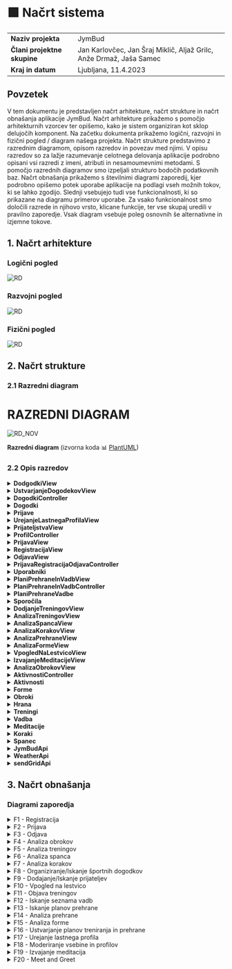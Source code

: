 # :green_square: Načrt sistema

|                             |                                                                |
| :-------------------------- | :------------------------------------------------------------- |
| **Naziv projekta**          | JymBud                               |
| **Člani projektne skupine** | Jan Karlovčec, Jan Šraj Miklič, Aljaž Grilc, Anže Drmaž, Jaša Samec |
| **Kraj in datum**           | Ljubljana, 11.4.2023                                 |

## Povzetek

V tem dokumentu je predstavljen načrt arhitekture, načrt strukture in načrt obnašanja aplikacije JymBud. Načrt arhitekture prikažemo s pomočjo arhitekturnih vzorcev ter opišemo, kako je sistem organiziran kot sklop delujočih komponent. Na začetku dokumenta prikažemo logični, razvojni in fizični pogled / diagram našega projekta. Načrt strukture predstavimo z razrednim diagramom, opisom razredov in povezav med njimi. V opisu razredov so za lažje razumevanje celotnega delovanja aplikacije podrobno opisani vsi razredi z imeni, atributi in nesamoumevnimi metodami. S pomočjo razrednih diagramov smo izpeljali strukturo bodočih podatkovnih baz. Načrt obnašanja prikažemo s številnimi diagrami zaporedij, kjer podrobno opišemo potek uporabe aplikacije na podlagi vseh možnih tokov, ki se lahko zgodijo. Slednji vsebujejo tudi vse funkcionalnosti, ki so prikazane na diagramu primerov uporabe. Za vsako funkcionalnost smo določili razrede in njihovo vrsto, klicane funkcije, ter vse skupaj uredili v pravilno zaporedje. Vsak diagram vsebuje poleg osnovnih še alternativne in izjemne tokove.

## 1. Načrt arhitekture

### Logični pogled

![RD](https://teaching.lavbic.net/plantuml/png/fLPRRjim4FmMJo7etpS83AGrYWQr4pUfyx-MDWfbXXGeHWLIw0YzLGzMKczBf6Kf_lJkp2mvorsb49uWHZ_OYGXPuFyX35-KhuGlQVog_8XA31KLd92qJjq97elD5__cPWCAZf3XUgrndfUsNEzCqJUCQ0A6qQz_NS8t8TzGXuesLf2Y5TYBJCKIdtvk1ng-v-dK5jFIRKGieXCz8so3UwdBo3krhef3AYGSENKXdtHS_FjB6JYO6N2wb_WgWUCTVuReQ4zyE4hX4lckmGx-Nn8vvR43QEGSm9s-UWKXJT1rC5rmQ8_zq7TIr-ePKphVWw-2AoaOGsbSRU-n-plJVjthFYgz8kV4joT5SwwTfUVvZxgzWCUiQgAcd0PT35Xgfw-YS75ORBl4vsAHueMopvobQanun9XcIXgxu24o_omuNUbKrneKVsVDooFZgikufkQrLyJsP1Io95CvcEH09qjB7SCZ1GU92V04jv0fZZ5KUbTm5CHYyrIT1rEVB0KhXCXdLTkJcQhE6_VnL7Mt71ZzWFBnpooiXjO3O1dOFF8GbY3B4R1Cj7bMIx3bKfZfNmIb-yikwZaLEYEwXotgHgAXc8M--yWhyMxQpcrpooGwRwhnoxGZveW6phbJZur1HtVxie-ufDfTrbXrDguhRGfMRIlIV9witjDLVpUHtcV5A4R8LTDujLhxbw-FZFT21MhdBh7iC9FIdtd4lYrDsc3-a8bjLeexskm_)



### Razvojni pogled

![RD](https://teaching.lavbic.net/plantuml/png/bLVHRjiW57tdA_Y1F7JhOsMfMZQfMjTMsvBt6vkus0xNmipLElNVPpk9ZG43VWoS0zp3uLmdnLEDWWb5NoeG_4MoLmc2FOWzP0TwTqURFuVcRwFOYIO9_KSeJNsCFMTlFMi29Kc8ymM5abXLJ3RE3IdbGZ5vX9JvwHtsWmJGNqLMOuS87MeB2ho5x6gKS12yv3tqiuKb7uHeEqWyyYgaf-G5A5OLZMeXgEHEiW94mHwXKOBbSDuYp3lZLebkC6oT1u1JshbCjm6Pxal5Mu6DuW6fxWLK_1sU3nBBSCaNz6_911Svjh64NpM8D7hvxrsbPVpYLx_5uh-XF8N13-yj3BRumJAk8EL5cBElCQzOzWIFh7CUJp78s69stcM5fEFLhh6UYsNPRm8vBJXDhtpKdopipAnRp34hGqxTzOzP3cAT2H5QNLQEnQqHrA9OQbuGJYalSojrlF7hECHU2pzPpXibUyl2SzQFnCHbH52U5ml2zFqZGdJXpEjoDRY8TJkZilwqTTvGfpfPQdKRoVDNjKcyFTFiUPkA7KCSpnpTPFWct7nDH-ATzYtINoCXnliVAtN4Xld-hmKweFRGU19dr17Nw4Gn-raKN6yXKOInXqIXP-4UnT1QO1H-Qh1--49NyvESRSrFSVSrGdeRK8Lqi0xDk6IfuYW8CODkD9UPedfoNbsrWB7yPCSyiOP6y4A_yJ2qRgCLD7yhTknO8zD3ZCX64W4o5nmEk8Pd9legyjGrp5k-dN9l_jqx_waTt_ZW9kR8l5Bz7y0orFFv_ny0)

### Fizični pogled

![RD](https://teaching.lavbic.net/plantuml/png/VPBFRe904CRFvIaszkofCV5WI9IsIKriZVJePMG7N5bsoR3-IHiVeQ_KK_jU7H0jOZGaG6Q-x_lD3XIfCZaGP681KPgGNHiPMMr9R9VAeLUS-X9ZM6ltZZitr2en6Hed8huXUGtPaCXkWofXeJcoqG9oAeR8YKzFNE3kiH_tObbsB4cakjfx7lMV0c_VY35MuY6YASI7yZeJId2mWEAMsDCOE-6i89KidP2AC7BA6i-hA9qtkS8CD6VE3S7Frzg0DYhj22X4e5MvWi50uaP5wFiLv-0BSutEi6b1HLfRMiAxqpewC-J7k12GQvL2f5PGgezztsVrlXosbLqumj_lupWXqWQfJVc7lB9v7CvD4yAs5oDnTqvZqcbrdQdbzzHk3F1XuEDWcewkSsQeotG-zjpa5-PXA5XG-QyH9_oNgGpbHOOuyIUt1fXOazZ7KSKACwu7rZWgMsrclRBkEkzsVJvKgy0Kh_x8PSMlL_m7)

## 2. Načrt strukture

### 2.1 Razredni diagram

# RAZREDNI DIAGRAM
![RD_NOV](https://teaching.lavbic.net/plantuml/png/vHlPRjj8yddu5GtFmzAG5Am74qpM60IW9IL3MnO5ITO2irWORR9jjqIn1P9MDbxC9yn7x8_iqyv_RHyy-Y8jEJuoo4jWDQlhhkggwawsmia6fd0DmXXc6VYt0y0L35StARbBeZw9IGe-tU8SiNMIHYWLQz-__N3oRjYdgp1DoIUnU1NJdSvlZfEfM7_--OfXW-ddz--j5Bw__k4wHEzq6Zz6xtuw-i6AC2H9dfAu4H_5PkBx6pfwU_JMYWybESuRsKFlhjzUX-h66YZaG7aAaun-efYSMnmX4E8qZ97ZzBbY3oOfNi8SnSiity85HfyEW3S3awb_wis7erF_Sk4F_muCLVNkDYI5LmbU-T4nm1GvNSDhT0ncUOgJ6_PpasAwifANChgBX3Wcyt_b6gZWeiRMYKW4bnLxq9MmTu5E_l0OR0cEsBvjck1g6t8ja1Vb4WR_-2VRiY5v6c69LWjwV7-LuZ_-ioFqXcJn4izAiLsR0hf05xz4y5jbfiM6tCGe6iCHeeR28QbCDHhEvWk_xpKPQWUZv9Sv2LUL6TUK1AdCmDHP4dKF9POcCMIAHhVKmv2VB61qLJ7bpywyyUdmSZBoni6YXJM61ChCBD6S-YhzSKo3XCHYQO1H3kk53TqKR70cxzicHFxTkMF-d6A6tzNfT856XIr8DAX1D0go_RCLJ9O2OIczowbNe8fcc5uGTRDQSVxz5YuPZdCKuHo6U8agnPqF1_xSwzFeQr9Q2BCI0MKtfx8rXAC8e8e6CToq2qnSfkTTf8WpEu9Pdg0RAZEvnd6TAYwcmrDXwsdmmHzvJvimq1hYMCiWoky8vdVhAU7fwnWCQ1JnaExTe2mcCY2Xvgm2NtCvFxc-Yr4IebJsEkOYqWgBPHAHAnna2TacQ4mL0hSutoAt-4BJJLAHaDACd7BAX2DGpV6cviar6IazjVojOQgjD20t95hXoYg3u6CmE6lCtX43Hx8fRERHOugdgIqSmu7OxgfeMhEo73Oy95mPEmKiS2fINV0Wvkud12JRskzeslEcmlM4jCs99e7K6RO21TITmhASvUSqurLwYCcAHP02OWku8kUKsh5IxG8BpIwGA7Q1JgzPiRMgl0J6-1u6LocHjUIDlP7_gtSPd4o35WKHjiq8gsCGLV6Km7ky_HLlQUZBS2iIun2pr5heYldgpI954RLkhK5oQonTqUEEBTR73in2UQ6JiVo9kKIkmc0NAEn9NYQs_4B_8Qw5uovG-Eq2arjgdrjjGU6q2nG-JKCCMDPb7ijFc1l95eDWu0b_dK-7Ot_yiTaUYhqlwX_iMuutnU453OjLfnhJ30TE1JFrIS7LmYDGtasHqZLbQOspsUfkeyR5XD3SH-lkRMMsB9-XdDI_SqIzC2NH4ge7KQKIohThaK44XhVACKiCEROQMue4IIzTe8fvg10LsKQ5w09J3HIBgWHgQbK5B4nL1R2LMlok9lkX6P-5r9O8VT0d2ZLKHnolp6ReFe7hGOAs2RwjaBiABFNHuWjMicl1qcm3an0Q_CmcthYvgjIPeUSoqsuVPfMdSVu43S8PfCM3e6MmnvPHAAJYTfjnRAw6j37hdL57i6Mzis3gdUskKUhB1IQb-fLbmBS5X243NyUo32KoLqNRA4LLCUfYJAR3NwRUUDWgHn39al2b0T7TfH2bgbkrdKMirViehpp_MXtd0qdN9hCVWkbv8wVNT0kKAWmI8chWBOn3BBTbGWRsiJvOQCcKe9nLX_ICFQ4fFFtCf5f5P0HlLoIWmDXjnCTJ0lkA6TV4hN4Vbhev8slQ9DDo0xaoczBfmirQWhK2JGfcNGlNflsdw0PdD46nCx_IvtJuqP_Dfwszm2FgPwbU9lBvRjJBMvp9vpfBRTKFsi0kvS8m5G9WccEbSjQMgfK6KfIJwj1XqIYi8OhECgrFqHQb-9p2kGhqeLJ42vYFR6yB4ECCIx8ea5sWa9RRVO5zbbCjPtO555HgDGIHeeLWqAA43k70JPWrloeKBBkN8DONOweOfMA447pqnvVzO3oV1YEWJx6UqykUpcHs5rHcHXhZjFfhC-eB-S7-DcNjjsP0qNetM_1Fttj_auF3hspOy8JJp69QeNbnERFOoutDISOpDFiDmyKNRFHVQFe2r3glQiOqItbdStyn3cRpNOsbjR1IHsTlKlzqFQxPI-nKb3zzGMoESbv-ShFxZDhik6oDv9SCibzZ_60X_Of322M3hE0V_osxmA8Pnv5qZ9GDaGPQDOox0DTAj8D_USkcdjaFDsxquCsOtYNEOFddSxTvJz1vFthMiySGjN36Pv-NQaQLjMkUO1HvPNJ6Yp29Lc-3PvxJlCmaotARgXVv8s_irxCWsh4jlC59QzlsBTwkcfzjscEg6mBjWSMtgh8wBMhLdQ4WFMlkcLobcxqgqOlBl4amzKx6_fb1icExQ5DxruxPktRqthMZzQwTXjwrOqme6dlNZhLtxPYzwoFxqTx-_MXlZtwqjrS_sclkHysalTVKHJPCSIPfPj76BA9ICqrYjAkz9xzbvnDlxh1yogtwwdTgCV-ThTujkb39Yugo7d48pZQlpOkAfYf3oozreR704I9yySdFqrfWtkh_xtTQ4d2fPpHCWxu_ydQAqeQPJSSoi-bzsMIX29P51aiCLb-ka49ZI8ga2RHvBkmqU7XCWswVYyZJ48ENbtdBy7MCF1xrQ4IKpMAMpbuzc2fyyBN3tayFQkfbzStf5tUw_auEzOKpZro0w7FGL-XxQsNK3zpKnsrcX3ttgpQDCT44SARu7R5feQ_bRbWq54NsfPLhVmTEN-KgdZsw4QS4gx0zIzvwfGT4h_eQY6KjeHNMSJHevPLUuxp-JAhMq-ddzSbT1Bo9Vm1W1axf7-hjvpUGDrjlVRxQAjlM_wawjKmWomVbSr9NvZGPceMt-GhYuEZDcwC3qElrtfT_A_VNZlACu45e-Rgz0cw0TVJ_5c5kK6zY7VlZw0UtEUgZVeiGvWsCepyTDwbODbdVXzRqUhsuTNlZaqOPnIxq6xVlibb-ghQNrChxC8dbNVQgZxBst2mzajfDL9uGPQMsWpkEyW2ysbZ-fLsrEisFgKrzwdkT1mQJ5c-tpE8Sn_P_HXxSgn5Z8QeyXJ0HrAEcMadDq0L41IhP01pyzSsRvA1i6Xtr5KqxOSi5QflZxWRFdKh63IpSYdBt0Q2wKBS3bd1bVzCE9UhMTXZHgL6_bIQ11tynCHNp1mLCXvBq9eE9ZpIXrKbN6Cu6rMltLQVeB4tYlFXrgiRF1E1ruFy1
)

**Razredni diagram** (izvorna koda :bar_chart: [PlantUML](../gradivo/plantuml/RD.puml))

### 2.2 Opis razredov
  
<details>
<summary><strong>DodgodkiView</strong></summary>

### Opis: 
To je mejni razred, kateri omogoča uporabniku prijavo na dogodek.

### Atributi:
- `dogodekId` - int
- `uporabnikId` - int
- `vnos` - string

### Metode:	
- `prijavaNaDogodek(dogodekId: int, uporabnikId: int)`
  - parametri: `dogodekId` - int, `uporabnikId` - int
  - tip rezultata: void
  
- `iskanjePlanaVadbe(vnos: string)`
  - parametri: `vnos` - string
  - tip rezultata: Dogodek[]

</details>

<details>
<summary><strong>UstvarjanjeDogodekovView</strong></summary>

### Opis: 
To je mejni razred, kateri omogoča uporabniku ustvarjanje dogodka.

### Atributi:
- `naslovDogodka` - string
- `opisDogodka` - string
- `stMest` - int
- `lokacija` - string
- `uporabnikId` - int

### Metode:	
- `ustvariDogodek(naslovDogodka: string, opisDogodka: string, stMest: int, lokacija: string, uporabnikId: int)`
  - parametri: `naslovDogodka` - string, `opisDogodka` - string, `stMest` - int, `lokacija` - string, `uporabnikId` - int
  - tip rezultata: void

</details>

<details>
<summary><strong>DogodkiController</strong></summary>

### Opis: 
To je kontrolni razred, preko katerega se vmesniki povežejo na entitetni razred Dogodki.
### Atributi:
- `uporabnikId` - int
- `dogodekId` - int
- `naslovDogodka` - string
- `opisDogodka` - string
- `stMest` - int
- `lokacija` - string
- `vnos` - string

### Metode:	
- `ustvariDogodek(naslovDogodka: string, opisDogodka: string, stMest: int, lokacija: string, uporabnikId: int)`
  - parametri: `naslovDogodka` - string, `opisDogodka` - string, `stMest` - int, `lokacija` - string, `uporabnikId` - int
  - tip rezultata: void

- `prijavaNaDogodek(dogodekId: int, uporabnikId: int)`
  - parametri: `dogodekId` - int, `uporabnikId` - int
  - tip rezultata: void
  
- `iskanjePlanaVadbe(vnos: string)`
  - parametri: `vnos` - string
  - tip rezultata: Dogodek[]
  
</details>

<details>
<summary><strong>Dogodki</strong></summary>

### Opis:
Entitetni razred, ki predstavlja dogodek.

### Atributi:
- `naslovDogodka` - string
- `opisDogodka` - string
- `stMest` - int
- `lokacija` - string
- `uporabnik` - int
- `vnos` - string

### Metode:
- `ustvariDogodek(naslovDogodka: string, opisDogodka: string, stMest: int, lokacija: string, uporabnikId: int)`
  - parametri: `naslovDogodka` - string, `opisDogodka` - string, `stMest` - int, `lokacija` - string, `uporabnikId` - int
  - tip rezultata: void
  
- `iskanjePlanaVadbe(vnos: string)`
  - parametri: `vnos` - string
  - tip rezultata: Dogodek[]

</details>

<details>
<summary><strong>Prijave</strong></summary>

### Opis:
Entitetni razred, ki predstavlja prijave na dogodek.

### Atributi:
- `uporabnikId` - int
- `dogodekId` - int

### Metode:
- `prijavaNaDogodek(dogodekId: int, uporabnikId: int)`
  - parametri: `dogodekId` - int, `uporabnikId` - int
  - tip rezultata: void

</details>

<details>
<summary><strong>UrejanjeLastnegaProfilaView</strong></summary>

### Opis: 
To je mejni razred, ki omogoča urejanje lastnega profila v aplikaciji.

### Atributi:
- `uporabnikId` - int
- `ime` - string
- `priimek` - string
- `email` - string
- `spol` - string
- `datumRojstva` - Date[]
- `geslo` - string
- `opisUporabnik` - string
- `jeInfluencer` - bool
- `jeTrener` - bool

### Metode:	
- `posodobiOsnovneNastavitve(posodobljenUporabnik: Uporabnik)`
  - parametri: `posodobljenUporabnik` - Uporabnik
  - tip rezultata: Uporabnik[]
  
- `posodobiTipUporabnika(jeInfluencer: bool, jeTrener: bool)`
  - parametri: `jeInfluencer` - bool, `jeTrener` - bool
  - tip rezultata: Uporabnik[]

</details>

<details>
<summary><strong>PrijateljstvaView</strong></summary>

### Opis: 
To je mejni razred, ki omogoča upravljanje s prijatelji.

### Atributi:
- `uporabnikId` - int
- `ime` - string
- `priimek` - string
- `sporociloTxt` - string
- `prijateljId` - int

### Metode:	
- `dodajPrijatelja(ime: string, uporabnikId: int)`
  - parametri: `ime` - string, `uporabnikId` - int
  - tip rezultata: void
  
- `vrniPrijatelja(uporabnikId: int)`
  - parametri: `uporabnikId` - int
  - tip rezultata: Uporabniki[]
  
- `potrdiPrijatelja(uporabnikId: int)`
  - parametri: `uporabnikId` - int
  - tip rezultata: void
  
- `izbrišiPrijatelja(uporabnikId: int)`
  - parametri: `uporabnikId` - int
  - tip rezultata: void
  
- `posljiSporocilo(sporociloTxt: string, prijateljId: int)`
  - parametri: `sporociloTxt` - string, `prijateljId` - int
  - tip rezultata: void

</details>

<details>
<summary><strong>ProfilController</strong></summary>

### Opis: 
To je kontrolni razred, preko katerega se vmesnik poveže na entitetni razred Uporabniki.

### Atributi:
- `uporabnikId` - int
- `ime` - string
- `priimek` - string
- `email` - string
- `spol` - string
- `datumRojstva` - Date[]
- `geslo` - string
- `opisUporabnika` - string
- `jeInfluencer` - bool
- `jeTrener` - bool
- `sporociloTxt` - string
- `prijateljId` - int

### Metode:	
- `dodajPrijatelja(ime: string, uporabnikId: int)`
  - parametri: `ime` - string, `uporabnikId` - int
  - tip rezultata: void

- `vrniPrijatelje(uporabnikId: int)`
  - parametri: `uporabnikId` - int
  - tip rezultata: Uporabniki[]
  
- `potrdiPrijatelja(uporabnikId: int)`
  - parametri: `uporabnikId` - int
  - tip rezultata: void
  
- `izbrišiPrijatelja(uporabnikId: int)`
  - parametri: `uporabnikId` - int
  - tip rezultata: void
  
- `posodobiOsnovneNastavitve(posodobljenUporabnik: Uporabnik)`
  - parametri: `posodobljenUporabnik` - Uporabnik
  - tip rezultata: Uporabik[]
  
- `posodobiTipUporabnika(jeInfluencer: bool, jeTrener: bool)`
  - parametri: `jeInfluencer` - bool, `jeTrener` - bool
  - tip rezultata: Uporabnik[]
  
- `posljiSporocilo(sporociloTxt: string, prijateljId: int)`
  - parametri: `sporociloTxt` - string, `prijateljId` - int
  - tip rezultata: void
  
</details>

<details>
<summary><strong>PrijavaView</strong></summary>

### Opis: 
To je mejni razred, ki omogoča uporabniku prijavo v aplikacijo.

### Atributi:
- `email` - string
- `geslo` - string

### Metode:	
- `preveriMail(email: string)`
  - parametri: `email` - string
  - tip rezultata: bool
  
- `preveriGeslo(email: string)`
  - parametri: `email` - string
  - tip rezultata: bool
  
- `prijaviUporabnika(email: string, geslo: string)`
  - parametri: `email` - string, `geslo` - string
  - tip rezultata: void
  
- `preveriStatus(uporabnik: Uporabnik)`
  - parametri: `uporabnik` - Uporabnik
  - tip rezultata: bool

</details>

<details>
<summary><strong>RegistracijaView</strong></summary>

### Opis: 
To je mejni razred, ki omogoča uporabniku registracijo v aplikacijo.

### Atributi:
- `ime` - string
- `priimek` - string
- `email` - string
- `datumRojstvo` - date[]
- `geslo` - string
- `visina` - int
- `teza` - int
- `cilj` - string

### Metode:	
- `registrirajUporabnika(uporabnik: Uporabnik)`
  - parametri: `uporabnik` - Uporabnik
  - tip rezultata: void

</details>

<details>
<summary><strong>OdjavaView</strong></summary>

### Opis: 
To je mejni razred, ki omogoča uporabniku odjavo iz aplikacije.

### Atributi:
Ni atributov

### Metode:	
- `odjava(uporabnik: Uporabnik)`
  - parametri: `uporabnik` - Uporabnik
  - tip rezultata: void
</details>

<details>
<summary><strong>PrijavaRegistracijaOdjavaController</strong></summary>

### Opis:
To je kontrolni razred, preko katerega se vmesniki povežejo na entitetni razred Uporabniki.

### Atributi:
  - `ime` - string 
  - `priimek` - string
  - `email` - string
  - `datumRojstvo` - date[]
  - `geslo` - string

### Metode:
  - `preveriMail(email: String)`
    - parametri: `email` - string
    - tip rezultata: `bool`

  - `preveriGeslo(email: String)`
    - parametri: `email` - string
    - tip rezultata: `bool`

  - `registrirajUporabnika(ime: String, priimek: String, email: String, geslo: String)`
    - parametri: `ime` - string, `priimek` - string, `email` - string, `geslo` - string,
    - tip rezultata: void
  
  - `prijaviUporabnika(email: String, geslo: String)`
    - parametri: `email` - string, `geslo` - string
    - tip rezultata: `void`
  
  - `preveriStatus(uporabnik: Uporabnik)`
    - parametri: `uporabnik` - Uporabnik
    - tip rezultata: `bool`
  
  - `odjava(uporabnik: Uporabnik)`
    - parametri: `uporabnik` - Uporabnik
    - tip rezultata: `void`

</details>

<details>
<summary><strong>Uporabniki</strong></summary>

### Opis: 
Entitetni razred, ki predstavlja uporabnike sistema in omogoča upravljanje s prijatelji in urejanje lastnega prfila.

### Atributi:
- `uporabnikId` - int
- `ime` - string
- `priimek` - string
- `email` - string
- `spol` - string
- `datumRojstva` - Date[]
- `geslo` - string
- `opisUporabnika` - string
- `jeInfluencer` - bool
- `jeTrener` - bool

### Metode:	
- `dodajPrijatelja(ime: string, uporabnikId: int)`
  - parametri: `ime` - string, `uporabnikId` - int
  - tip rezultata: void

- `vrniPrijatelje(uporabnikId: int)`
  - parametri: `uporabnikId` - int
  - tip rezultata: Uporabniki[]
  
- `potrdiPrijatelja(uporabnikId: int)`
  - parametri: `uporabnikId` - int
  - tip rezultata: void
  
- `izbrišiPrijatelja(uporabnikId: int)`
  - parametri: `uporabnikId` - int
  - tip rezultata: void
  
- `posodobiOsnovneNastavitve(uporabnikId: int, ime: string, priimek: string, email: string, spol: string, datumRojstva: Date[], geslo: string, opisUporabnika: string)`
  - parametri: `uporabnikId` - int, `ime` - string, `priimek` - string, `email` - string, `spol` - string, `datumRojstva` - Date[], `geslo` - string, `opisUporabnika` - string
  - tip rezultata: Uporabnik[]
  
- `posodobiTipUporabnika(jeInfluencer: bool, jeTrener: bool)`
  - parametri: `jeInfluencer` - bool, `jeTrener` - bool
  - tip rezultata: Uporabnik[]

</details>

<details>
<summary><strong>PlaniPrehraneInVadbView</strong></summary>

### Opis: 
To je mejni razred, ki omogoča uporabnikom upravljanje planov prehrane in vadb.
### Atributi:
- `imePlana` - string
- `jeTrening` - bool
- `jeDieta` - bool
- `planOpis` - string
- `vnos` - string

### Metode:	
- `ustvariPlan(imePlana: string, jeTrening: bool, jeDieta: bool, planOpis: string)`
  - parametri: `imePlana` - string, `jeTrening` - bool, `jeDieta` - bool, `planOpis` - string
  - tip rezultata: void
  
- `iskanjePlanaPrehrane(vnos: string)`
  - parametri: `vnos` - string
  - tip rezultata: PlaniPrehraneVadbe[]
  
</details>

<details>
<summary><strong>PlaniPrehraneInVadbController</strong></summary>

### Opis: 
To je kontrolni razred, preko katerega se vmesnik povežejo na entitetni razred PlaniPrehraneVadbe.
### Atributi:
- `imePlana` - string
- `jeTrening` - bool
- `jeDieta` - bool
- `planOpis` - string
- `vnos` - string

### Metode:	
- `ustvariPlan(imePlana: string, jeTrening: bool, jeDieta: bool, planOpis: string)`
  - parametri: `imePlana` - string, `jeTrening` - bool, `jeDieta` - bool, `planOpis` - string
  - tip rezultata: void
  
- `iskanjePlanaPrehrane(vnos: string)`
  - parametri: `vnos` - string
  - tip rezultata: PlaniPrehraneVadbe[]
  
</details>

<details>
<summary><strong>PlaniPrehraneVadbe</strong></summary>

### Opis: 
To je entitetni razred, ki skrbi za ustvarjanje planov prehrane in vadbe.
### Atributi:
- `imePlana` - string
- `jeTrening` - bool
- `jeDieta` - bool
- `planOpis` - string
- `vnos` - string

### Metode:	
- `ustvariPlan(imePlana: string, jeTrening: bool, jeDieta: bool, planOpis: string)`
  - parametri: `imePlana` - string, `jeTrening` - bool, `jeDieta` - bool, `planOpis` - string
  - tip rezultata: void
  
- `iskanjePlanaPrehrane(vnos: string)`
  - parametri: `vnos` - string
  - tip rezultata: PlaniPrehraneVadbe[]
  
</details>

<details>
<summary><strong>Sporočila</strong></summary>

### Opis: 
To je entitetni razred, ki skrbi za pošiljanje sporočil.
### Atributi:
- `uporabnikId` - int
- `sporociloTxt` - string
- `prijateljId` - int

### Metode:	
- `posljiSporocilo(sporociloTxt: string, prijateljId: int)`
  - parametri: `sporociloTxt` - string, `prijateljId` - int
  - tip rezultata: void
  
- `vrniVsaSporocila(uporabnikId: int)`
  - parametri: `uporabnikId` - int
  - tip rezultata: json
  
</details>

<details>
<summary><strong>DodjanjeTreningovView</strong></summary>

### Opis:
To je mejni razred, ki omogoča dodajanje treningov.

### Atributi:
  - `uporabnikId` - UporabnikId
  - `tipTreninga` - string
  - `datumTreninga` - date
  - `trajanjeTrening` - time
  - `nazivVadbe` - string
  - `tpiVadbe` - string
  - `misicnaSkupina` - string
  - `stPonovitev` - int
  - `stSetov` - int
  - `tezaOrodja` - int
  
### Metode:
  - `dodajanjeTreninga(tipTreninga: string, opisAktivnosti: string, datum: date, uporabnik: Uporabnik, trajanje: time)`
    - parametri: `tipTreninga` - string, `opisAktivnosti` - string, `datum` - date, `uporabnik` - Uporabnik, `trajanje` - time
    - tip rezultata: void

  - `dodajanjeVadbe(trajanje: time, nazivVadbe: string, tipVadbe: string, misicnaSkupina: string, stPonovitev: int, stSetov: int, tezaOrodja: int)`
    - parametri: `trajanje` - time, `nazivVadbe` - string, `tipVadbe` - string, `misicnaSkupina` - string, `stPonovitev` - int, `stSetov` - int, `tezaOrodja` - int
    - tip rezultata: void

</details>

<details>
<summary><strong>AnalizaTreningovView</strong></summary>

### Opis: 
To je mejni razred, ki omogoča analizo treningov.
### Atributi:
- `datum` - Date[]

### Metode:	
- `vrniSeznamDnevnihTreningov(datum: Date[])`
  - parametri: `datum` - Date[]
  - tip rezultata:Treningi[]
  
</details>

<details>
<summary><strong>AnalizaSpancaView</strong></summary>

### Opis: 
To je mejni razred, ki omogoča uporabnikom analizo spanca.
### Atributi:
- `datum` - Date[]
- `spanjeCas` - time

### Metode:	
- `vrniAnalizoDnevnegaSpanca(datum: Date[])`
  - parametri: `datum` - Date[]
  - tip rezultata: Spanec[]
  
- `dodajSpanje(spanjeCas: time)`
  - parametri: `spanjeCas` - time
  - tip rezultata: void

</details>

<details>
<summary><strong>AnalizaKorakovView</strong></summary>

### Opis: 
To je mejni razred, ki omogoča uporabnikom analizo korakov.

### Atributi:
- `datum` - Date[]
- `stKorakov` - int

### Metode:	
- `vrniAnalizoDnevnihKorakov(datum: Date[])`
  - parametri: `datum` - Date[]
  - tip rezultata: Koraki[]
  
- `dodajSteviloKorakov(stKorakov: int)`
  - parametri: `stKorakov` - int
  - tip rezultata: void
  
</details>

<details>
<summary><strong>AnalizaPrehraneView</strong></summary>

### Opis: 
To je mejni razred, ki uporabnikom omogoča analizo prehrane.

### Atributi:
- `datumOd` - Date[]
- `datumDo` - Date[]

### Metode:	
- `vrniAnalizoPrehrane(datumOd: Date[], datumDo: Date[])`
  - parametri: `datumOd` - Date[], `datumDo` - Date[]
  - tip rezultata: Obroki[]
  
</details>

<details>
<summary><strong>AnalizaFormeView</strong></summary>

### Opis: 
To je mejni razred, ki uporabnikom omogoča analizo forme.

### Atributi:
- `formaId` - int
- `ocenjevalci` - Uporabniki[]
- `ocena` - int
- `posnetek` - varBinary

### Metode:	
- `kdoLahkoOceni(ocenjevalci: Uporabniki[])`
  - parametri: `ocenjevalci` - Uporabniki[]
  - tip rezultata: Uporabnik[]
  
- `oceniFormo(ocena: int)`
  - parametri: `ocena` - int
  - tip rezultata: void
  
- `vrniKomentarje(formaId: int)`
  - parametri: `formaId` - int
  - tip rezultata: json
  
- `dodajKomentar(formaId: int)`
  - parametri: `formaId` - int
  - tip rezultata: void
  
- `dodajPosnetek(posnetek: varBinary)`
  - parametri: `posnetek` - varBinary
  - tip rezultata: void
  
</details>

<details>
<summary><strong>VpogledNaLestvicoView</strong></summary>

### Opis: 
To je mejni razred, ki uporabnikom omogoča vpogled na lestvico.

### Atributi:
- `ime` - string
- `priimek` - string
- `st_tock` - int
- `mesto` - int

### Metode:	
- `vrniLestvico()`
  - parametri: metoda nima parametrov.
  - tip rezultata: json
  
</details>

<details>
<summary><strong>IzvajanjeMeditacijeView</strong></summary>

### Opis: 
To je mejni razred, ki uporabnikom omogoča izvajanje meditacije.

### Atributi:
- `casIzvajanja` - time
- `uporabnikId` - int

### Metode:	
- `dodajMeditacijo(uporabnikId: int, casIzvajanja: time)`
  - parametri: `uporabnikId` - int, `casIzvajanja` - time
  - tip rezultata: void
  
</details>

<details>
<summary><strong>AnalizaObrokovView</strong></summary>

### Opis: 
To je mejni razred, ki uporabnikom omogoča analizo obrokov.

### Atributi:
- `obrok` - string
- `datum` - date[]
- `nazivZivila` - string
- `kolicina` - int
- `energVrednost` - int
- `ohVrednost` - int - vrednost ogljikovih hidratov
- `beljVred` - int - vrednost beljakovin
- `mascVred` - int - vrednost maščob

### Metode:	
- `shraniObrok(obrok: string, datum: date[])`
  - parametri: `obrok` - string, `datum` - date[]
  - tip rezultata: void
  
- `shraniHrano(nazivZivila: string, kolicina: int, energVrednost: int, ohVrednost: int, beljVred: int, mascVred: int)`
  - parametri: `nazivZivila` - string, `kolicina` - int, `energVrednost` - int, `ohVrednost` - int, `beljVred` - int, `mascVred` - int
  - tip rezultata: void
  
</details>

<details>
<summary><strong>AktivnostiController</strong></summary>

### Opis: 
To je kontrolni razred, preko katerega se vmesniki povežejo na entitetni razred Aktivnosti in entitetni razred Forme.
### Atributi:
- `uporabnikId` - UporabnikId
- `datum` - date
- `trajanje` - time
- `tipTreninga` - string
- `datumTrening` - date
- `trajanjeTrening` - time
- `nazivVadbe` - string
- `tipVadbe` - string
- `misSkup` - string - mišična skupina
- `stPonovitev` - int
- `stSetov` - int
- `tezaOrodja` - int
- `datum` - Date[]
- `datumOd` - Date[]
- `datumDo` - Date[]
- `formaId` - int
- `ocenjevalci` - Uporabniki[]
- `ocena` - int
- `posnetek` - varBinary
- `obrok` - string
- `nazivZivila` - string
- `kolicina` - int
- `energVrednost` - int
- `ohVrednost` - int - vrednost ogljikovih hidratov
- `beljVred` - int - vrednost beljakovin
- `mascVred` - int - vrednost maščob
- `casIzvajanja` - time
- `uporabnikId` - int
- `stKorakov` - int
- `spanjeCas` - time

### Metode:	
- `dodajMeditacijo(uporabnikId: int, casIzvajanja: time)`
  - parametri: `uporabnikId` - int, `casIzvajanja` - time
  - tip rezultata: void
  
- `dodajanjeTreninga(tipTreninga: string, opisAktivnosti: string, datum: date, uporabnik: Uporabnik, trajanje: time)`
    - parametri: `tipTreninga` - string, `opisAktivnosti` - string, `datum` - date, `uporabnik` - Uporabnik, `trajanje` - time
    - tip rezultata: void
  
- `dodajanjeVadbe(trajanje: time, nazivVadbe: string, tipVadbe: string, misSkup: string, stPonovitev: int, stSetov: int, tezaOrodja: int)`
    - parametri: `trajanje` - time, `nazivVadbe` - string, `tipVadbe` - string, `misSkup` - string, `stPonovitev` - int, `stSetov` - int, `tezaOrodja` - int
    - tip rezultata: void
  
- `prikažiAnalizoSpanca(idUporabnik: int)`
  - parametri: `idUporabnik` - int
  - tip rezultata: json
  
- `prikažiAnalizoPrehrane(idUporabnik: int)`
  - parametri: `idUporabnik` - int
  - tip rezultata: json
  
- `prikažiAnalizoAktivnosti(idUporabnik: int)`
  - parametri: `idUporabnik` - int
  - tip rezultata: json
  
- `kdoLahkoOceni(ocenjevalci: Uporabniki[])`
  - parametri: `ocenjevalci` - Uporabniki[]
  - tip rezultata: Uporabniki[]
  
- `oceniFormo(ocena: int)`
  - parametri: `ocena` - int
  - tip rezultata: void
  
- `vrniKomentarje(formaId: int)`
  - parametri: `formaId` - int
  - tip rezultata: json
  
- `brisanjeAktivnosti(aktivnostId: int)`
  - parametri: `aktivnostId` - int
  - tip rezultata: void
  
- `dodajKomentar(formaId: int)`
  - parametri: `formaId` - int
  - tip rezultata: void
  
- `dodajPosnetek(posnetek: varBinary)`
  - parametri: `posnetek` - varBinary
  - tip rezultata: void
  
- `vrniAnalizoPrehrane(datumOd: Date[], datumDo: Date[])`
  - parametri: `datumOd` - Date[], `datumDo` - Date[]
  - tip rezultata: Obroki[]
  
- `vrniSeznamDnevnihTreningov(datum: Date[])`
  - parametri: `datum` - Date[]
  - tip rezultata:Treningi[]
  
- `shraniObrok(obrok: string, datum: date[], nazivZivila: String, kolicina: int, energVrednost: int, ohVrednost: int, beljVred: int, mascVred: int)`
  - parametri: `obrok` - string, `datum` - date[], `nazivZivila` - String, `kolicina` - int, `energVrednost` - int, `ohVrednost` - int, `beljVred` - int, `mascVred` - int
  - tip rezultata: void
  
- `vrniAnalizoDnevnihKorakov(datum: Date[])`
  - parametri: `datum` - Date[]
  - tip rezultata: Koraki[]
  
- `dodajSteviloKorakov(stKorakov: int)`
  - parametri: `stKorakov` - int
  - tip rezultata: void
  
- `vrniAnalizoDnevnegaSpanca(datum: Date[])`
  - parametri: `datum` - Date[]
  - tip rezultata: Spanec[]
  
- `dodajSpanje(spanjeCas: time)`
  - parametri: `spanjeCas` - time
  - tip rezultata: void
  
</details>

<details>
<summary><strong>Aktivnosti</strong></summary>

### Opis: 
To je entitetni razred, ki se poveže na aktivnosti, kot so obroki, treningi, meditacije, koraki in spanec
### Atributi:
Ta entitetni razred nima atributov

### Metode:	
Ta entitetni razred nima metod.

</details>

<details>
<summary><strong>Forme</strong></summary>

### Opis: 
To je entitetni razred, ki uporabnikom omogoča ocenjevanje forme.

### Atributi:
- `foramId` - int
- `uporabnikId` - int
- `opis` - string
- `ocene` - int
- `komentarji` - string
- `posnetek` - video

### Metode:	
- `oceniFormo(formaId: int, uporabnikId: int, ocena: int, komentarji: string)`
  - parametri: `formaId` - int, `uporabnikId` - int, `ocena` - int, `komentarji` - string
  - tip rezultata: void
  
</details>

<details>
<summary><strong>Obroki</strong></summary>

### Opis: 
To je entitetni razred, ki uporabnikom omogoča shranjevanje obrokov in se poveže na entitetni razred Hrana.

### Atributi:
- `obrok` - string
- `datum` - date[]

### Metode:	
- `shraniObrok(obrok: string, datum: date[])`
  - parametri: `obrok` - string, `datum` - date[]
  - tip rezultata: void
  
</details>

<details>
<summary><strong>Hrana</strong></summary>

### Opis: 
To je entitetni razred, ki uporabnikom omogoča shranjevanje zaužitih hranilnih vrednosti pri obroku.

### Atributi:
- `nazivZivila` - string
- `kolicina` - int
- `energVrednost` - int - energijska vrednost
- `ohVrednost` - int - vrednost ogljikovih hidratov
- `beljVred` - int - vrednost beljakovin
- `mascVred` - int - vrednost maščob

### Metode:	 
- `shraniHrano(nazivZivila: string, kolicina: int, energVrednost: int, ohVrednost: int, beljVred: int, mascVred: int)`
  - parametri: `nazivZivila` - string, `kolicina` - int, `energVrednost` - int, `ohVrednost` - int, `beljVred` - int, `mascVred` - int
  - tip rezultata: void
  
</details>

<details>
<summary><strong>Treningi</strong></summary>

### Opis:
To je entitetni razred, ki uporabnikom omogoča dodajanje treningov in se poveže na entitetni razred Vadbda.

### Atributi:
  - `uporabnikId` - UporabnikId
  - `tipTrening` - string
  - `datumTreninga` - date
  - `trajanjeTreninga` - time
  - `treningId` - string
  
### Metode:
  - `dodajanjeTreninga(tipTreninga: string, opisAktivnosti: string, datum: date, uporabnik: Uporabnik, trajanje: time)`
    - parametri: `tipTreninga` - string, `opisAktivnosti` - string, `datum` - date, `uporabnik` - Uporabnik, `trajanje` - time
    - tip rezultata: void

</details>

<details>
<summary><strong>Vadba</strong></summary>

### Opis:
To je entitetni razred, ki uporabnikom omogoča dodajanje vadbe.

### Atributi:
  - `nazivVadbe` - string
  - `tpiVadbe` - string
  - `misSkup` - string - mišična skupina
  - `stPonovitev` - int
  - `stSetov` - int
  - `tezaOrodja` - int
  
### Metode:
  - `dodajanjeVadbe(trajanje: time, nazivVadbe: string, tipVadbe: string, misSkup: string, stPonovitev: int, stSetov: int, tezaOrodja: int)`
    - parametri: `trajanje` - time, `nazivVadbe` - string, `tipVadbe` - string, `misSkup` - string, `stPonovitev` - int, `stSetov` - int, `tezaOrodja` - int
    - tip rezultata: void

</details>

<details>
<summary><strong>Meditacije</strong></summary>

### Opis: 
To je entitetni razred, ki uporabnikom omogoča dodajanje meditacije.

### Atributi:
- `casIzvajanja` - time
- `uporabnikId` - int

### Metode:	
- `dodajMeditacijo(uporabnikId: int, casIzvajanja: time)`
  - parametri: `uporabnikId` - int, `casIzvajanja` - time
  - tip rezultata: void
  
</details>

<details>
<summary><strong>Koraki</strong></summary>

### Opis: 
To je entitetni razred, ki uporabnikom omogoča analizo korakov.

### Atributi:
- `datum` - Date[]
- `stKorakov` - int

### Metode:	
- `vrniAnalizoDnevnihKorakov(datum: Date[])`
  - parametri: `datum` - Date[]
  - tip rezultata: Koraki[]
  
- `dodajSteviloKorakov(stKorakov: int)`
  - parametri: `stKorakov` - int
  - tip rezultata: void
  
</details>

<details>
<summary><strong>Spanec</strong></summary>

### Opis: 
To je entitetni razred, ki uporabnikom omogoča analizo spanca.
### Atributi:
- `datum` - Date[]
- `spanjeCas` - time

### Metode:	
- `vrniAnalizoDnevnegaSpanca(datum: Date[])`
  - parametri: `datum` - Date[]
  - tip rezultata: Spanec[]
  
- `dodajSpanje(spanjeCas: time)`
  - parametri: `spanjeCas` - time
  - tip rezultata: void

</details>

<details>
<summary><strong>JymBudApi</strong></summary>

### Opis: 
Ta razred predstavlja metode za JymBudApi
### Atributi:
- `uporabnikId` - int
- `tipTreninga` - string
- `datumTreniga` - date
- `trajanje` - time
- `treningId` - int

### Metode:	
- `dodajanjeTreninga(tipTreninga: string, opisAktivnosti: string, datum: date, uporabnik: Uporabnik, trajanje: time)`
  - parametri: `tipTreninga` - string, `opisAktivnosti` - string, `datum` - date, `uporabnik` - Uporabnik, `trajanje` - time
  - tip rezultata: void
  
- `posodobiOsnovneNastavitve(uporabnikId: int, ime: string, priimek: string, email: string, spol: string, datumRojstva: Date[], geslo: string, opisUporabnika: string)`
  - parametri: `uporabnikId` - int, `ime` - string, `priimek` - string, `email` - string, `spol` - string, `datumRojstva` - Date[], `geslo` - string, `opisUporabnika` - string
  - tip rezultata: Uporabnik[]
  
- `brisanjeAktivnosti(aktivnostId: int)`
  - parametri: `aktivnostId` - int
  - tip rezultata: void
  
- `prikažiLestvicoTopUporabnikov()`
  - parametri: ta metoda nima parametrov
  - tip rezultata: Uporabnik[]
  

</details>

<details>
<summary><strong>WeatherApi</strong></summary>

### Opis: Metoda za klicanje zunanjega APIja

### Atributi:
- parametri: `kraj` - String


### Metode:	

- `vrniNapoved(kraj: String)`
- parametri: `kraj` - String
- tip rezultata: JSON

</details>

<details>
<summary><strong>sendGridApi</strong></summary>

### Opis: Metoda za klicanje zunanjega APIja sendGrid (mail)

### Atributi:
`posiljatelj` - String
`prejemnik` - String
`besedilo` - String

### Metode:	

- `posljiSporocilo(posiljatelj: String, prejemnik: String, besedilo: String )`

- parametri: `posiljatelj` - String
             `prejemnik` - String
             `besedilo` - String
- tip rezultata: void

</details>

## 3. Načrt obnašanja

### Diagrami zaporedja

<details>
  <summary>F1 - Registracija</summary>
  
**Diagram zaporedja - Registracija** - Izvorna koda :bar_chart: [PlantUML](../gradivo/plantuml/DZ1.puml)
  
![DZ](https://teaching.lavbic.net/plantuml/png/rLNDRjf04BxxALRaqXuYJf6gA48AAEI2IbIL7gfUnlPW5Y-pxkuQKjwX3z4NoQcyLyS6_1DR5gsSGv50OkQRxvlvPZ0h6Q9OQkry_UnvDfQKW86Dy2688wDJ2WEjj17E05bE8RaAAiGbfCfzncTthsH46qwBW3_GL50GE6t6seHe9ZcPhvYz0IWKZw3TIZgiWepHkqgz49ManUyfKe0pkUGtOLNjwcOw_l0mQK4_WN4oa0cGgnMCN_NNXc_jriid4HynCN8DMxL6aek48s35uEukpuv6twW642aZm2SP3xoaL12VC9AMVGyO-KNYxaJYPw9WVcGyho43SJMJqSez6aIgaJtbUb0jc6XoHYk5v_Q2Oo0ZRe7FmonI5h7MT7hFhvhEuZpBYPDlGRgyro9pRd8yIzcnfbVNrwF6xBTYE9o78Qo5zWtiCH1x4AO4wSnvkGM7ZLAluMCcqEd7xPbQ6bWNVSExzwLAPxtNxNQcNx1Ue5L4lTBT2sOO3XSsmSClgZa55pJNvduxLwktZPLczQmQm-552ii1_VkdL5feaHvPPPLLyiz8rS-_jolfynPwMN8l6msnvLR-WpMZiiWqAKTmZoIsfEq_zlqLLWwtlFaaQs0lTABtsaW5h4ud1S9DBf7-nJpp8mzpb4cCe7ncjmkymHI75pofvZri12gCcP1ip5y8hDBRtYUxJFHDTiR13PfCCqAhqkgHTpzyUrzkHoUDFniFAVm3)
  
</details> 

<details>
  <summary>F2 - Prijava</summary>

**Diagram zaporedja - Prijava** - Izvorna koda :bar_chart: [PlantUML](../gradivo/plantuml/DZ2.puml)
  
![DZ](https://teaching.lavbic.net/plantuml/png/tLN1Rjf04BtxArRaqXuYJfMgA48AgEH2IrGrFLIzZEq1ZrbstDsrIVqFV4H_f2VoNrqRC9lW80IfL1K996RUl7apymm9nIWcp3RaXo0mCr8PQ9YB4ABPL7EkueWbQs4rAEDIgAo7Yd42kRHVyC7UI9ggkKkBo7sWzb0GMTPzrZ7gGKqMIiU-1sWwha6BX2pw8ArvuTKBuIKD_iXHHJYYYNihzBjTl1lsttyOjA3lG5kAA0DbdnJqd-bhmxUg3Uf9n2VCDALGo1GLtMSk0aPqhg_hRA_tNVc0AW-Xebado7Ryugu6m5V2nQOwhBg1_baHUDcEk1ZHDB6t6b6rKNp6AHbtlyXz6yTLPC3AQfOIjyAYTS1ZFbJaEWw7D-xrf5ipnuRJkO1iBNOtuKPgVvIxNUrlwVAovyzz9RhTSHn3AZZKK68aIX3h6gusJGLOz0i2VsaUsQ5XhXmZ5gZf8v1yytQFzr3jMVrkqKXs3K_ag43KR1PsH0VFNJLeYjffcWKqqM1tsgC5Thlt9iF7NsfxCJXQtpC7lCJJB6pFHrML0ytWyJS9umAyMf9amI9VSz5sSFV0okOv4MLrcjpCtN5iGIcVwT1NCEF_wA_NCLECBJxz9ns6qg1Zo9qYB569Gh4vLUatI2mMpcvPrRmKd779cYIupWevD9PJN2rnBZIibhdAZnjblAPn5BiaJa7apTrUvFyxa-GfpY6jbfg8Z6EmCqhyav_ostpEv4VggV-30bJn7m00)
</details> 

<details>
  <summary>F3 - Odjava</summary>
  
**Diagram zaporedja - Odjava** - Izvorna koda :bar_chart: [PlantUML](../gradivo/plantuml/DZ3.puml)
   
![DZ](https://teaching.lavbic.net/plantuml/png/bLBTQi8m5BxFKmIzsIx4gy4O8ZYPOo1CXkxAczFsj4RJa-uqLVSGUuYzo_PUI-jFCrU65bAIVhyvTA4YbB4nDZ1R8VALeWmOKXb0k4hO51I5HXkMbe5o1o5PZnLX38MsKzpQWLO9fGwMeNiXUom8hU5xmn7oi38Bj7F_GpWcxaYRXRBeavZDnjDBwO4vlXL88OvLx1QXdzQ-6TtVFWmRs1DWgqAL0TdB1OrrHNKLEM6rXBLU8gbPviwGorQlLs7z_fmyM1OEXu3KQaw3A5MaSZTgnvlJ4yMwIdNxgHiySajaTG7v73aJU5MusVi7PHlWzpAY1bkoFLR9mZuo8lqosDM05qogqD2TThAX8Sj6Qpmq3tSVwkx_YbpYQ3HmZn2dW-Xq-bxlEscg_TLrEJUr1eiUAhmBbhepafiCpv29SoPnMhtRdUKPVdyIx4D5X1U5DbxlEAeguF1lWCmOYpn5LjBbHIQ5hmyZIsloOslB7m00)
</details>

<details>
  <summary>F4 - Analiza obrokov</summary>
  
**Diagram zaporedja - Analiza obrokov** - Izvorna koda :bar_chart: [PlantUML](../gradivo/plantuml/DZ4.puml)
 
![DZ](https://teaching.lavbic.net/plantuml/png/jLLDRzf04BtxLwp8fJr4d2fLLOG4ABILeWQf7uUgbx4zuBMN7NUzXeJ_aB_KK_g_EZO6RBmG71KaRDapxysRjplhI8OePaJMfmVFonAfKp2m43u4oTnGhiE051bX3UYCGwXjBIl46UJAViC7ErHohXSS5W5VqDIo8B1aHcH2DEEIp5VCtahOLTmahI9fiPva3ArgU25gmGn_vwW3l9Cp_ckiLxjwDnczlnqxigTWh0na2jes0AC3VQvyfrglx4HCZOnXgMBKydlApv29tirD6HiCVkbQMEGS1r_Bf5TXls1w6jr8gEFJlJenrA3a6kvzGmajVqXSLJH-8HdCOy7KJkg9gpivZ-n7WwYRX8cLIqsPbMFIrf1Ik5KMR5wKZ8uivfnCXlnpyrKal6UaVMnmRCMCLCxE7dfwVJrmTFb1i3a9_FqZDp6gOc_U5lRA9LXqe3o7NIM_evspAZXmdjF1Ortq-v_rZCm20XcZ8455C3-cyy2R0ZwjH0f-fkSdgMZFShQNMSHJByjNt5utr2U-4ACwMTii-0hehkfHixU1msBjnUj0qYfxGcY__xN0i8qef6kHG-oanRbxNYZnYdsKdMRaeq_jZXrH4NljmwppsFwVqRpWyBLwV77yK6N8i3op1jUeHI6igyAV45bSGhnfUIqefJKPgO3hB7YX4eYBkX4B2C4cCkgmvlSRBg5hdU4Szj-QuqKkraR1oJVUMvR4ynDan6_OqP3y69qZqpXxBzZx-ShQtnqFTVWF)
</details> 

<details>
  <summary>F5 - Analiza treningov</summary>
  
**Diagram zaporedja - Analiza treningov** - Izvorna koda :bar_chart: [PlantUML](../gradivo/plantuml/DZ5.puml)

![DZ](https://teaching.lavbic.net/plantuml/png/hLJ1Rjim3BtxAuJqiXsAdWeCGn4WIPTXGB4LMBTJBhJDn8mLqgCLfyq_x2Fs8pkj_pNPQHCxKuEqgm7RaFZq-4G-AQCKpLJ4nN8RHMLEN832miIGv3EL9QU9M57Z5BZq8MJNGgKuXQLrDtZh1fPclF1Xa_WFQWi5YHCTYgQeeuOijfxz7y0sumQqoiXX6wGggzPwOrh14dyiaHEyegb_6TlPJix7mtSVHW7qDQYZX0fWrramtDCNmWVLHirEpBNI72exHwPlXHz3QNeN5qsitvzmAsoMFWunKpxX6rzSr0b_ugbjqcalAdOPpO31qXfgc2-rLDy9Lm_KSIq4zAvc3y5wvkIAPfdxg8ZS9SqTLIobev6mKx4M7_Kccuc6Cu3odEFnm3zXlWSIxmLoTnsEHp53lyiesg_LwMa_kDFtfbAchxXcM5moLanP4-UPL6_UreMd2Xm6rqR1qZMP0XixEbDWRHIiPoVJi-btd0SadvrvsuWk8A4v6Z6mHHsG52ppFfFRYAFiwIhkzR3cy5CvtFycuyVovoTPwL15OBU6DbzYbLogrxB2QpRxlzjvNEy-mpprXz_u2-7-b_z9N8zQFKpna2-ERUoBqdJS_H87b3iBh0r30NdjXQq0CX9lhyCdj8JET8IS_WK0)
</details> 

<details>
  <summary>F6 - Analiza spanca</summary>
  
**Diagram zaporedja - Analiza spanca** - Izvorna koda :bar_chart: [PlantUML](../gradivo/plantuml/DZ6.puml)
  
![DZ](https://teaching.lavbic.net/plantuml/png/pLJ1Qjj04BthAnRdqXv2JeLIWi5swb889T2q9rz6qiWUQJtZZjPoad_eH_H7Uch-gol9IMHtRUpIq0WaMCsRzzxEFcb6APfCnCLo4qLbGRm0XRc98IccAajE4x6YnYbmwKl8heDACOEbTTTuumQMfZptPPFu1se71OaJ7OgcgAE6BBQU_G_0es8BMit8OHUaAgjElp6TOedVbiW9NbBcRyQksicRyV3j-r40VGNgAA45iDje66xv2-63RgDc9-PAAOVAviZqPU7NK9hU-NbJw_Sdt2cRfQz3p5HC-DeF5tN27pcpZPpseiMJeXamMBg36kP7BTLNmjMQEgwDWDxMx6lOPz-JG8tfcPDBcixS1qNaJSR2KSLIEXe9EnLhyS5iqhve20CeppaU3_mLvbkJ-22GkztWU30pz5kCekr1dPxsWzjyPofbQYjomLWnJjSxVFMw7ZfLu33OUeH6AYdaDMkEdZKuxgOvC8z33GPQZnNQSXawmetcOwqTHBd3n1xRPsS-rw9pI2X78wQi7IptY0MFQ1VBhX5k7NvDu5yLSF-JZ5_Bh-zavOad0lludPbsHlyeeoyWXVyrPyyLga-GfrWh6VyplV-1XYLkrsLxV2aU5V4TgVihcOC-yhq9LRX3DbE5p413W26zq5ylGav_0m00)
</details> 

<details>
  <summary>F7 - Analiza korakov</summary>
  
**Diagram zaporedja - Analiza korakov** - Izvorna koda :bar_chart: [PlantUML](../gradivo/plantuml/DZ7.puml)
  
![DZ](https://teaching.lavbic.net/plantuml/png/pLHDQzj04BthLopEfJs4d0gb18Fjrg4qb43JddmPIIDffFMiErhBIVv3VqJ_I4_D_-hg8udih8q5BOr1XjMyUU_Dw4aPnQWIOsneReAWB8XN8B1K8KH5AcRDSMIq4MK5k7GbPDj3nPZ0MjjhlB4JJIalNLb5xW-bXuB86faQYL5c3Lce7VipmADY2zfaPB4F4Z6RNhzIlMA9tzV84LvIuYx6ljh9c_dqxOUP1tq5OYcY5R3TQfZk-FFXlMw3PX9r9PH3fNDa-hfoPoZLwFoygOt72-wLrThL8MGg5dpjbekou8-Sw4PEHi7gIL5D63JTGGrpgpRLDy9DHntMHa1kQ_OEzidn5Yref4ukAStiXI3oDcLXgM9JMfePjcAqnWUtKNkZOVIW7ETyFd4_Frz7uf90zdQBuy7CrCqO1BkREZqTU-TyfofXQYlcFMF5b7KJldfTRvqgiEXj7Q0HcnZoB_Q9sBlofj-pacCzUbg72ZqtwdkGM_r3tHr5kT_70VDdPoxXHfOGKOxAgABkfko0eFTXxQNPjygT7DGCxbO1zxz8kRFv_OEqwH45e1zVEjMD-9S2-p8Y-Rz3zmyJzXdos4sLAVU9lV-9YatO78lkCSOuAF5x0jYgO0f3P8vwxGzcLU0EMQK2YOA60Bs2lczXW1p_0G00)
</details> 

<details>
  <summary>F8 - Organiziranje/Iskanje športnih dogodkov</summary>
  
**Diagram zaporedja - Organiziranje/Iskanje športnih dogodkov** - Izvorna koda :bar_chart: [PlantUML](../gradivo/plantuml/DZ8.puml)
  
![DZ](https://teaching.lavbic.net/plantuml/png/hPPDRzim38Rl-XL2UzaEHKy3Xg0eq8zr252i1TRjCFH2sqoYs24zMN5R_xZTzhyc-IDnOybfYWL8W4ZaG_5zPIOBbQ2SCPk8duKeKaKvQ5Z92E9qhdbDISmPQsaqK66ta4mlAi4Ph3FpWC_c8bDpMjbj6TiFrBqeY0thIzO9wgiQ5cMMFWZOL6o2dXRAO3z8QtxgvKlPsopmznefnbiris_2VhNZJpUNdxzSUQBlGHiLgnp879xWFQweMv7tMYsXp9P8waTklqCXZyxEwhtpyqVgRSkrtOU8LFf83rPTr8yqfLbMbzD78jzMbDCY1LhYDSyvIRdygV2f9KVk7A1V7DmJTIIFRzLyORvgH7g5lDDp85Kf_GPmC3QCRng5Rr27OneW-yB2qAQqkc8ochCCEtdZPi411o6MTdDpOLz34gPjlhssohniqZ7jZd1ftH1YrzEJatEV8nDPQbBViI9OTUiVFhfxeKemw4iHFcCTVj36FlWWGGp5se0nVHCEKz7f53ZJwMc3a6M12vcqe41fhsG1GaYN7IjSlbrAuUyVvGWj04M2ex9xBVNTnOdCTrRxAlaoXFVc1_JpmFVO5ieOy-YU2quuSjsYL3HZlO9OBL5ogzSwKDMlo9k0GHL23bP08FCj66JXVdbwo9wdNk45P3jZJNQcU_qEJhM992vRybsaeSAuxtemJuHdQi0RNvqz5o2OCde3QeMLv2P5Lk0uZRBTKpueEQBFNkAu4gDteB6zQiWnhdRHXtgvBam9McsVbuDT6X3sMEIF7_Dd-kePijtQjZtN_lhzVerL-0zcMQ3gWBmI0ZCxZ0cj4Xeh95aI5-yvzYzO62nXwUQUBIavvugroi0rqUB9jkBuGwbU_HuUtELTKwiTkVMmcyFsNzlU8uJdX41A_W40)
</details>

<details>
  <summary>F9 - Dodajanje/Iskanje prijateljev</summary>
  
**Diagram zaporedja - Dodajanje/Iskanje prijateljev** - Izvorna koda :bar_chart: [PlantUML](../gradivo/plantuml/DZ9.puml)
  
![DZ](https://teaching.lavbic.net/plantuml/png/vLPBRjj03Dth58Daqow2h0eKHH0WTkeYG11aaNJb3INHDkKnHnsDbTHto25yaQxYUvMIVr8wLIGRNTM0BMj8FfAFZx8d5ACQ6UD2ynm4sPGu1Gip5K8q7LipvpWosbZbB70c9cHNyOfn17Fj7l3PNMaQyqpCAf8Fj1KlY9onFMDZjFqIBDI2_eV3BkFQwMb23gjErfgdIhnI5ME6F-R84TxIIDwCrModdmQzpr_x7kzxi8uYIe5TBQ3tfZwVlxVQeEn4tLjA8DS9CZscSW-PEhcuA6sNbqEkcDLSx10oJOVy8EIY7V8DZtIPpfu4wJwZkcBGj832JQWs-NV2fmrqM1G2zkSEtQ5ECfT3uNEYJczfF77VB2BN4QUESZQPexvXPutMk2qsMX-i0Ss8zDv3y0Q3AtdviJO08W9oPK6FsnPfMqbF-Wk2jooTdLrwU_oYSikqQmi-V2nefbpklFw1bwWItTDl8xh7F_2ILaDl1Rd7QIZj_5p4OEmC8afG6PLkCMdIK8UNmqQeln7sPaG5YXnDOVMBP2aMBBknmy5SvA-TkZOnC4tKQebA15wpj-lv3f9OLc4CHJoRSFrzjodGlVNt4GzYG0xCwmjf8tmwbCTX1NFJ_mpg3237NPGV2vb9JKaTnUq1QA7VXgWkQZMPXb82PhNaXDIYGeOydSpH6du_mI5pJOspyNggxsSeDNy7ARo-57v2d9jITR_c_vVii_BevleiaGlBbCBCGGATbP-b5fCP7QDzBqGBzJV6TT1_YOFk7ov0cmn7Ra2B55t6IelGqcfvr5pz62q6snpOOR8bK0QCineLyo36fb_wmuRSALdjdygHes-Ls9FZDm00)
</details> 

<details>
  <summary>F10 - Vpogled na lestvico</summary>
  
**Diagram zaporedja - Vpogled na lestvico** - Izvorna koda :bar_chart: [PlantUML](../gradivo/plantuml/DZ10.puml)
  
![DZ](https://teaching.lavbic.net/plantuml/png/dPF1Rjf048RlVeeHkRHIevmgLLM41AX4aL2KGv8Jbx4zcC7BZBjUJ99tw4FqHNfgtgjh4mURRX0A4aZi_FlDFx_7Iqu95gekriSeAdEM0Ysk8SOapwnk94tKg0LdKKfV8d4TLKeBt1XtHuzkP3YJjIz3ud_8TbIOEBLZjIdPIGEBZQV_9tZhk1Djb-oeAx9Mjvtx09rYIJyt90dDUE6_GjrkPr-dusy_9W7rBLh72HSehdTXVE0lf0-wZPf9uDRo2Ykp8k7xml_74WQNbqrjE9nBfmmRNyTOE9_BdG-Nx5okPM6QTdOG5VkEC18q_8orp4UjrGFJzXKTrqRGFjNqXq8pG-aDpgXq5ITQwmPmDkDiwQuiaVIfkUDAj7GyKN5MZQ7MSB8xgA4XbMTEfoF_2VDU8NuPs3tr6QsRiPypYWxJEZyV1cVz3fKLRgVwzBaEcojq55H7mRWQTc2M8-o0EWg6rcEV0DnJZjYwkF3he7QD2Qy85CoEo4Si1ADxd_DUJ0UFfKRuennV_d1xM_t26mVtxGuZlFmcy5ijk6zmufWtk4hz_jUtyKtI0wLqBCDJO_XOdzx3_qXYfJ_Glx_Og0_VqVeBfBX_-TlSjB1OiUawOu4CuHcT7WRRzHbw0IAIz1y0)
</details> 

<details>
  <summary>F11 - Objava treningov</summary>
  
**Diagram zaporedja - Objava treningov** - Izvorna koda :bar_chart: [PlantUML](../gradivo/plantuml/DZ11.puml)

![DZ](https://teaching.lavbic.net/plantuml/png/dPFFQjj04CRl-nI3SqcX8QT2AS5WEtKfXE13sfCl8sbiZxIUKLShESaxz9LwQj-hApb_96UJD1L8e9rlV_FDfzM6CuALga_qsfYgO2dHuHOIJ8krqrgoLAqwy0wb2YKItrDbjCBQ-YkwzXFBQzc6CgJXGQwdmjIhcwhBoCqwM683_OdWeUDUjDkmfxx8ETtrzWFqYXNzg4bIkk1Lk8NwtOu-pASVFyyYwWKwpocNA7wmONhWBwQFkZNT9B1md6DZSnB-LePth61qTjRLnkEbzCfGXpecmiLIhaAuv9RoLLQsQ-T6fdpi21D1oxVOoaBKsdndsjsXazO8kfkMVguPvYWvTK9PxuKZEBhWzSP_SKGon1QU6z7Ayqp5ExMMxXsd-uMM6bC5vdm-2LUSTmS9fu7zpP1nxsOQ1ZNcCAwJat5qs4-G7So6n-_QoBb1Jz4j9XfQro0oq6iD8bjCDBv1Wt-bFg9UC7Xw6ew7kYscd1De-2yxOcqoUedun5mqtcVXpwPuyEbQH5WgyCyl1ewp35eFbrZYxvyaqBepR_Uv28dwWdjS4AuKcf8h58wcCVXg_pEGbdghZgs-XmoXV8E5sCaq9DbV)
</details> 

<details>
  <summary>F12 - Iskanje seznama vadb</summary>
  
**Diagram zaporedja - Iskanje seznama vadb** - Izvorna koda :bar_chart: [PlantUML](../gradivo/plantuml/DZ12.puml)

![DZ](https://teaching.lavbic.net/plantuml/png/fPF1Rjim38RlUWeXlMo7egS1mr04I89bA50CFdGzvKBRJC9OeJnQJhezt6vxhz5kkjYDuWsD0VjW_VpqYp-rfXpjqlkG-YTZgeAu186jJI4hLk9hpZFllDWWm9Kk8OUEAiSbr2uyu5EOE5hnLfTjfX-KZWgou6Ng9KUPjR3KAVr4y7V7Pz5-JG6x8X6_xzHRsrciy7kDdE4zBVLbxEvszM4-_VXv5b4d884oAe53hs3wobzC7tLhsfFOhrWARM3dDiZqhTG_KDdHxMsxEXulk2UmjIeWPIfaT00am-L9h7Z13veEoeBlUEbQlyehZvRjXC7HJsXacfNVFHBk3-YqEGd8ZvRkW2aHN6laUCUFaAUDScIlxccr3by4aVlS8j2EVHLevZc8TmvVB6VFFnhi9C8zwfK-dq_qYPCFE9qi2kTClXYSwk6DEStW-deSRS4dIrK1lC662GtftVic1zf1m6Y5YNQovKTQyGz-fC94EzhZ_oVqI1gmTtEZ4-Db2nbjq7fRAhAsEsNYW9De9mTHvvfs4bN3qHaluFSlidGMQC25pbMnWShZTG1Zaai6uFA8tnZYfOdbE3G6bySOu_TczrpZaZU5tDqkTXKDSlu7)
</details> 

<details>
  <summary>F13 - Iskanje planov prehrane</summary>
  
**Diagram zaporedja - Iskanje planov prehrane** - Izvorna koda :bar_chart: [PlantUML](../gradivo/plantuml/DZ13.puml)

![DZ](https://teaching.lavbic.net/plantuml/png/bPB1JiCm38RlUOfeNE20E24XX2Pj4qD877O0JhkuhRTvpPpYfXtmSDnuBzp2MBS519LQgV7lxtV-P44Psfdt8V7FnfGvSG42Avj0ci_5LvobtdcnGO1BBI67ZYh36LGktEDp63YQyqhBDjKFIaS5QV0oz9AXZ5fOufH-8FXs_1Ij5nImAnBnwqw_jPrYYKyLSeftDDENiUjsT3uUNboF8ke9IA2K2k2mqp3Sco-cZqvhsftOYT0IQhT4feT2_w6qlQkhjjRlJxbJjfNM8M7AftoluQ9C-PPdhhMJdYcsZdR0uEWL6fb6xUj7mlKNEca60NbfwGwO9e8BFJ6yvKV8aaRPiqTtD5-46q7aNMuUg6PV1Xfv3kATmyt8wUT2Wnr4k5kzqiVZWJvnyXTEBmQ5duRS33ZKpHkp7-7fQJyQmAMbCWTUOaE43V7uf3a9gY5WjCj4ismz8c7ymIFIPQAvxdZy0xob_JBcsPdU7IyhI6c9rjj2iPMjDLmq6Vu6FHWn6lL_-Jjf_9JutaatBhgKm_iRMVgJNOJy0G00)
</details> 

<details>
  <summary>F14 - Analiza prehrane</summary>
  
**Diagram zaporedja - Analiza prehrane** - Izvorna koda :bar_chart: [PlantUML](../gradivo/plantuml/DZ14.puml)
  
![DZ](https://teaching.lavbic.net/plantuml/png/pLNRQjj047tNLop9ImiDUIgK4WosgKiX54FJFlbb98tjqML6NQtanF_GZ-YFvAd-huxaIsLtuzgqb0WiLfepvvoP7Qtd5AEPYhXGxeEWJ8aBi92R4A9qPgNYE99Ch74MkDGGikkWOfn2bRaxl7VzZ6QSQzX4UaFRGK7an0x4ncY7BLcOAVjlW9tY6hIOayCko5fPTFADwGHB_5eXHtXBK_qnTjKkNuy6RzuDFUWnM4SH5S1kBs5muC-7zxeDsahCs582TPOWq-T2dw4q5pStRQpNct0dR2gDGyYKJlXEcujsmXzuchLozY8eVYcQFaD6IsXWscgfln0kDjHXOmJiGyE-WOqjpdNFi45TcCjRcitTUul8-vofevgbT3GKTbQo3BTse_MBbjA3KixHgA-Ndsz3egD0xc6FOsjce4K6mM6hhgvwtaBVcjeohIEohUt5owRXL8D3Rz8Px8Mb55QF7WLlsriYJrV-RDEJTAx44Q--xTmZEjtWIMGdM3bIoFMrphhO729Aq8YojUbqHDgxUK_pFDNOWy5eACQRKem-ouzlb4cNAO1izmMQRPb_FRtFPZwVmGJ-Zt7x24ciXwpHWvSbR5R5TYjZz7m2vm_YMe7cEmbTIcWbbVgiQVn4fSFSw6jwPM8mjQ5bs1ZDbIwMCAaQXPfnzRtLM4AbVN6woY6rqWvjzc_j-pfqqYbsGdagbylgaMMznKjmP696hM-cjQiIc1JqVvQIFHk-Cpz0Zdy2)
</details> 

<details>
  <summary>F15 - Analiza forme</summary>
  
**Diagram zaporedja - Analiza forme** - Izvorna koda :bar_chart: [PlantUML](../gradivo/plantuml/DZ15.puml)
  
![DZ](https://teaching.lavbic.net/plantuml/png/hLJDQXj13BxlKmZdqa93JeLIGY0sTIaDnT2qfrpaNTcMTppQpipQITuX3z4NoIbvhshNFzbrngvTQh31qgTFqZVVp8GpWf586CfjalYSRO4EPp34D1yxAMsMYX47mQ7rcY8R6gYCHbYQS4stuTBmsCuq3Qd-a6kWC0tYkk8oShsQR6YK_HLWqt49MamuK1Fad2mQzG2DfATV9TcKhdYaNqlDRYVl-zqFdteHz01Tu9GBjA5LqDsQBuQFJflKcy30yHJdPagMVnJw7prqpi_htCN5ZMsaeTGy3YtdD_QB7PcwZUkiUAvLRdfLlensak9b6hYqQFWUgvGUWyn_CYrMTSDgI7HtLUaArXStemhIWPCh7a_2PqTasuHvuBaL7xWdDZWnPZD8kWpKV16KSlRxb_g9ywr8r2CSxbeSws6wgaAIR6juUdeHtV8ZP9BXT23UKg3ypTjAEvvZe2WyYIfLaqTssKSUWITHrLhaXp2-qEmPxEnC_QBdYAdg10AbB-ZvjwMPMie8PkMUOQ8o7a2uIxgjiwguD9JZyoE3ru0yFR2HA6U2PkDUg7sPh5o_UrBH5uOhhAXyVqNNUd-Lwcb2fmL76g3Lx5_CqsnzW3tQ_GxrKwp9yUPXm7f1Xb5z4Xb5pFcVVBNTQwUqomEkUBwp3seTjHe3RpXbDsT2nXDyez87H_Tawp06AEhRb-FngwplBKm9vc2nmAU7oivBuZAgMEk1EE8ADTPz1nbkfWRTSoRFZrRMwpeC2l4uFMIisAEOaCt-0000)
</details> 

<details>
  <summary>F16 - Ustvarjanje planov treniranja in prehrane</summary>
  
**Diagram zaporedja - Ustvarjanje planov treniranje in prehrane** - Izvorna koda :bar_chart: [PlantUML](../gradivo/plantuml/DZ16.puml)
  
![DZ](https://teaching.lavbic.net/plantuml/png/hPF1Qjj048Rl-nI3SscX8QT2AS5Wcxe4Gj4XzQcNaJIsHrxFgAkLdFeTyaezfU_LbHB7ihDEQAX0WjtvzvjV_qXBpWdcgZxLMsEg5Kk93jUGOhPQEAqbpzIg0-zGgb0YyJrLJdEihR-XMp-ol91rA4CM7kHwAioykh6wdDoaWwKsq9y9dZe-Y3PBzjGNEQURtdc0Nh6YdpL9HjSy3xTGlzlPn-duqvT9H9sWyvnnYU8F3eoF_CNqKRUcUnD871VOs8A4lvTXZHKCBY-xsd3uGsv2YkG6fjpZO2HeUOjjAUIepOnfytWkRRkW-zKUJImA9uwMOHnq9JFCqrOvWBDhNYpzLqSaXzoLvqQqyZnHyKwjfPsVx66ZnOuYtBq-qAVJKRZYv4TSc3hxKoPt1iUs3YaTvtD-Fem6y1dgoZVek2M-Uz-comrwYefDDC8E7SdWD3eYDj4K3z2ly_QG5qnTN5p9NDqQCou85Cf0gqrEB-6UUOec6IN3wT2EPjG2mjOA__ncu1Z9eFNm3KkyloE1rfdvTu-9sW9XY-2vxC08mg1RwQZwDhjLsD3xExRw0NA4jJei55Bst6kpw_46qxCAeUoC2rSAl0qB2KumEhY3x-e_lqxpvEI4YTX_OqZolm00)  
</details> 

<details>
  <summary>F17 - Urejanje lastnega profila</summary>
  
**Diagram zaporedja - Urejanje lastnega profila** - Izvorna koda :bar_chart: [PlantUML](../gradivo/plantuml/DZ17.puml)

![DZ](https://teaching.lavbic.net/plantuml/png/hPJ1Jjj048RlVeeLN5gfY5EbgaAHagYWIeZc03tbCh4dOUpDZBkxTYZlm2lrHD-hOpiXJbWGK28bKdPclldddxMlAKCp5mapkKaINn2Nu61fPf0M2oSLPwbOSIOuOAyXvD3Bod0EbGsNU1E6bXQyrB19zGTTBmlI86uaBaCtRc4pg_H72GyTkwJLDGNi9padgrwzCRsWnryLSehdDDSlOx_RuUVJqPTluqZs15oWb4hWi5CmsjCNou-gJTf9pCHH3hNDaUcgrF_WpS79IHiR3ARS2vjAup1ZAgPygUQYc_9tdjksdJj8ocr7CsImT0jDcbejzK_2rHezQuI0-ztGhnpcm3cUWm-C2vWucPE59ll079xJuZgSEKJUPHU1QXOVQ2mSd5YB6zbfTz09Rr3R3EMTdWxr4sUj0NeTA7JIDiFIHib89qsIVR-EZWRHQR-QKhnaCgCVNeyOBtH6g2dK-E5ZuptL431QcaJTQnj5HdzfeqXf4hLofz5hwLlaCuAFZoSTjBjNfMGG2ZAolM5Lak5py4TwenjuIPydlTvRT4jpLC3VFxJnf0dY6ekxs0HiC1TGmlqTicaq9szHtmc-1OCM2orXVT0DWxTI6oOlfdIw3ClqjZcy7iZz7LbHzG6Ndqm63pQzfElhPpf3nPXSRNDOE6qaxoXTiOkMluN_b-iTpAFHDLSvBY6NwCNSUQRURHgF_LrqMfuG4dkB9CZPFm00) 
</details> 

<details>
  <summary>F18 - Moderiranje vsebine in profilov</summary>
  
**Diagram zaporedja - Moderiranje vsebine in profilov** - Izvorna koda :bar_chart: [PlantUML](../gradivo/plantuml/DZ18.puml)
  
</details> 

<details>
  <summary>F19 - Izvajanje meditacija</summary>
  
**Diagram zaporedja - Izvajanje meditacije** - Izvorna koda :bar_chart: [PlantUML](../gradivo/plantuml/DZ19.puml)

![DZ](https://teaching.lavbic.net/plantuml/png/ZPB1Ji9048Rl-nGRlEY1U38nXf004MEYYGVrn6NQ3Z3jCeFJfGWFvyttSbj52wx49ctIdN--_UVVdLE6TYhY4tarfYo8bw2mi0canKnbnLagJjHw1Iv32TctL1bEOUNy8xxwWQCPBqBPfk63sb91waM7eXdgg84bBj1_2Rvt_1Ijv-InBLALTQlVsbQnn9SLSeftD0qlOtktaulnyF9w554_W7fAQGdizng61_vY-gXRqqnY7vHog5oEJ4_By0-bxVHwJQtVdt2hR5UX3WbJCU7742xgX6zvwfhjj6EMFplQ0OEZBTIo4BLKpuJhBtHI6m7TrFJRRGKvS8xtc967b7AibHrxSaUpkRzHHDxd5fugbjBJIDYhE8Sxo-ddGesDgG9pF1w49yxxWeJhG7wppzYv6OP9ZJdCgzljHwUzifbaa7yF9gTdTU9KWSTeWubcrk0Zunp7HnfCDBez_F-OFw0ZvixFmyqGNJH7QiKkTamo6HvZ_Z8NZVO8_iyK3mwkXeIb0jxVoD9Vj0y0)  
</details> 

<details>
  <summary>F20 - Meet and Greet</summary>
  
**Diagram zaporedja - Meet and Greet** - Izvorna koda :bar_chart: [PlantUML](../gradivo/plantuml/DZ20.puml)
  
![DZ](https://teaching.lavbic.net/plantuml/png/fPRFRjim3CRlVWgYlMo7egS1Gr0KQBjr2D2r1TRrCEH2sqoYsA4yMNPRFznkUw_9Vn8xiHJ7NO06g4J-A7qV9MKfGeAvbDgNhvwNHe8JLBW67uDeeMJ6OI1ZgK0hvDHC4UjEL4Xpp6BzHA_wAXOBNfjf2CmNgKuK1bggQwb2KZSLp8yDlHUmhLW7lIo5fcwGKlAbam_GcKpfTqOSq9sOcp-cRhNJJxVNdx_UMA8VKMaHY0HPZq-mBjUhjWAFIgmmZrV4ucTY_iSKJYukghdBonbtfY4py-YpY6RyPDGbDUCfp-Egd3ffUEt8FgeRcxIhWsaQ8Q_eYrp8C9Bviw2N9jKlrupghShkHvt0wPrOBFKtHSGxo0UrG1Q5K4U0dR5kV2qAtcCLJf63R0jpG-lIuaQoLZAEj_e5zK09x8KOsktjbVdqIHGr-QR5XNxRfbEqMSArSSFpzlq_ExkqEJA1NB7uGGNZUZF-uMFfkSXHaot5inbRudlR68Bt4ho-M5imHKVXAF8sEZdMT7vU8o1FQGbX0uBlH1gGGoWjr8wLM1Ky3kXIRS-e4cU68lpxHvJ0XaVxk90EUcJrtzQu4qZsHhkIsZ8ywp5nY6s13tZioZXawADCPIZzShS4WkTIhJ4GAmBPo9STPwzTeFVmdHgvx2wG4PAs3a9QFdZk2fq6iBhaORntOJRQOQypswkzNA7pufm0oxmfyU0hB2ZezeepptDVsmv7RNK6siQPSh1lAkK5o3e52YmvjU8cxwYUEI3Ns0A7TMfjscsQka-AkaP0wu4Y8-pEKfsZ4kr176raZp3WeZt-a8NJdTDezcq463unEq_5E4j75Fm_FmrQRD1otREHOlCut9DHJ5513Cyiq_VivnSkDUMuAYzUimAGYIoa4Z6MkslmRFQO6txMqt3dzHwptuUwJ7FTLpVh0jkVeeFLtRUDHnp-0m00)
</details> 
